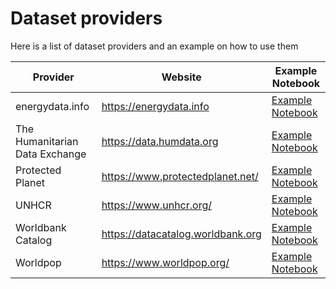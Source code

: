 # Dataset providers

Here is a list of dataset providers and an example on how to use them

| Provider                       | Website                           | Example Notebook                                      |
| ------------------------------ | --------------------------------- | ----------------------------------------------------- |
| energydata.info                | https://energydata.info           | [Example Notebook](notebooks/index_energydata/)       |
| The Humanitarian Data Exchange | https://data.humdata.org          | [Example Notebook](notebooks/index_hdx/)              |
| Protected Planet               | https://www.protectedplanet.net/  | [Example Notebook](notebooks/index_protectedplanet/)  |
| UNHCR                          | https://www.unhcr.org/            | [Example Notebook](notebooks/index_unhcr/)            |
| Worldbank Catalog              | https://datacatalog.worldbank.org | [Example Notebook](notebooks/index_worldbankcatalog/) |
| Worldpop                       | https://www.worldpop.org/         | [Example Notebook](notebooks/index_worldpop/)         |

